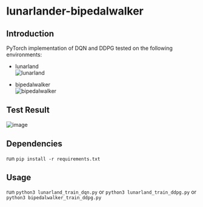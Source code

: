 # lunarlander-bipedalwalker

## Introduction
PyTorch implementation of DQN and DDPG tested on the following environments:
* lunarland        
 ![lunarland](https://github.com/rrrimp/lunarlander-bipedalwalker/blob/main/picture/lunarland.gif)

* bipedalwalker      
 ![bipedalwalker](https://github.com/rrrimp/lunarlander-bipedalwalker/blob/main/picture/bipedalwalker.gif)


## Test Result 
![image](https://user-images.githubusercontent.com/59909110/233485125-847ae31c-cb4c-4383-a890-5a999bff8714.png)

## Dependencies
run `pip install -r requirements.txt`

## Usage
run `python3 lunarland_train_dqn.py` or `python3 lunarland_train_ddpg.py` or `python3 bipedalwalker_train_ddpg.py` 
